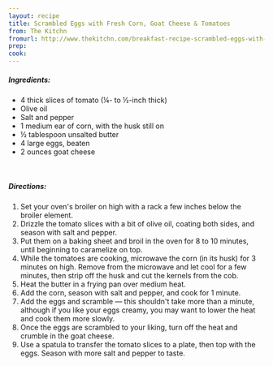 ```yaml
---
layout: recipe
title: Scrambled Eggs with Fresh Corn, Goat Cheese & Tomatoes
from: The Kitchn
fromurl: http://www.thekitchn.com/breakfast-recipe-scrambled-eggs-with-fresh-corn-goat-cheese-amp-tomatoes-96115
prep: 
cook: 
---
```


##### Ingredients:

* 4 thick slices of tomato (¼- to ½-inch thick)
* Olive oil
* Salt and pepper
* 1 medium ear of corn, with the husk still on
* ½ tablespoon unsalted butter
* 4 large eggs, beaten
* 2 ounces goat cheese 

<br>

##### Directions:

1. Set your oven's broiler on high with a rack a few inches below the broiler element. 
2. Drizzle the tomato slices with a bit of olive oil, coating both sides, and season with salt and pepper. 
3. Put them on a baking sheet and broil in the oven for 8 to 10 minutes, until beginning to caramelize on top.
4. While the tomatoes are cooking, microwave the corn (in its husk) for 3 minutes on high. Remove from the microwave and let cool for a few minutes, then strip off the husk and cut the kernels from the cob.
5. Heat the butter in a frying pan over medium heat. 
6. Add the corn, season with salt and pepper, and cook for 1 minute. 
7. Add the eggs and scramble — this shouldn't take more than a minute, although if you like your eggs creamy, you may want to lower the heat and cook them more slowly. 
8. Once the eggs are scrambled to your liking, turn off the heat and crumble in the goat cheese.
9. Use a spatula to transfer the tomato slices to a plate, then top with the eggs. Season with more salt and pepper to taste. 
